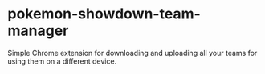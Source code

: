 # pokemon-showdown-team-manager
Simple Chrome extension for downloading and uploading all your teams for using them on a different device.
